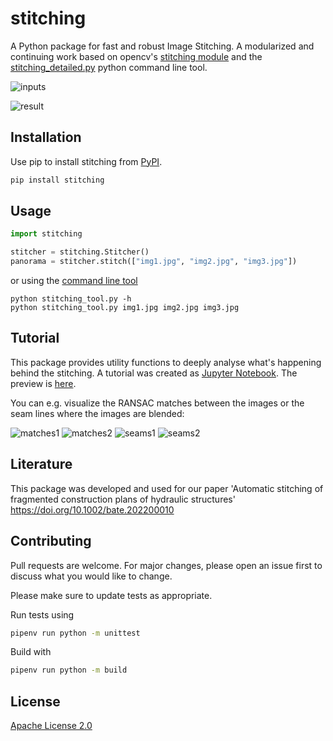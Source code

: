 # stitching

A Python package for fast and robust Image Stitching. A modularized and continuing work based on opencv's [stitching module](https://github.com/opencv/opencv/tree/4.x/modules/stitching) and the [stitching_detailed.py](https://github.com/opencv/opencv/blob/4.x/samples/python/stitching_detailed.py) python command line tool. 

![inputs](https://github.com/lukasalexanderweber/stitching_tutorial/blob/master/docs/static_files/inputs.png?raw=true) 

![result](https://github.com/lukasalexanderweber/stitching_tutorial/blob/master/docs/static_files/panorama.png?raw=true) 

## Installation

Use pip to install stitching from [PyPI](https://pypi.org/project/stitching/).

```bash
pip install stitching
```

## Usage

```python
import stitching

stitcher = stitching.Stitcher()
panorama = stitcher.stitch(["img1.jpg", "img2.jpg", "img3.jpg"])

```

or using the [command line tool](https://github.com/lukasalexanderweber/stitching/blob/main/stitching_tool.py)


```
python stitching_tool.py -h
python stitching_tool.py img1.jpg img2.jpg img3.jpg
```

## Tutorial

This package provides utility functions to deeply analyse what's happening behind the stitching. A tutorial was created as [Jupyter Notebook](https://github.com/lukasalexanderweber/stitching_tutorial). The preview is [here](https://github.com/lukasalexanderweber/stitching_tutorial/blob/master/docs/Stitching%20Tutorial.md).

You can e.g. visualize the RANSAC matches between the images or the seam lines where the images are blended:

![matches1](https://github.com/lukasalexanderweber/stitching_tutorial/blob/master/docs/static_files/matches1.png?raw=true) 
![matches2](https://github.com/lukasalexanderweber/stitching_tutorial/blob/master/docs/static_files/matches2.png?raw=true) 
![seams1](https://github.com/lukasalexanderweber/stitching_tutorial/blob/master/docs/static_files/seams1.png?raw=true) 
![seams2](https://github.com/lukasalexanderweber/stitching_tutorial/blob/master/docs/static_files/seams2.png?raw=true) 

## Literature

This package was developed and used for our paper 'Automatic stitching of fragmented construction plans of hydraulic structures' https://doi.org/10.1002/bate.202200010

## Contributing

Pull requests are welcome. For major changes, please open an issue first to discuss what you would like to change.

Please make sure to update tests as appropriate.

Run tests using

```bash
pipenv run python -m unittest
```

Build with

```bash
pipenv run python -m build
```

## License

[Apache License 2.0](https://github.com/lukasalexanderweber/lir/blob/main/LICENSE)
